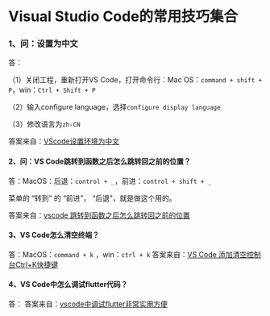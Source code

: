 # Visual Studio Code的常用技巧集合

### 1、问：设置为中文

答：

（1）关闭工程，重新打开VS Code，打开命令行：Mac OS：`command + shift + P`，win：`Ctrl + Shift + P`

（2）输入configure language，选择`configure display language`

（3）修改语言为`zh-CN`

答案来自：[VScode设置环境为中文](https://blog.csdn.net/menglongfc/article/details/88639346)

#### 2、问：VS Code跳转到函数之后怎么跳转回之前的位置？

答：MacOS：后退：`control + _`，前进：`control + shift + _`

菜单的 “转到” 的 “前进”， “后退”，就是做这个用的。

答案来自：[vscode 跳转到函数之后怎么跳转回之前的位置](https://www.v2ex.com/amp/t/385490)

#### 3、VS Code怎么清空终端？
答：MacOS：`command + k` ，win：`ctrl + k`
答案来自：[VS Code 添加清空控制台Ctrl+K快捷键](https://blog.csdn.net/u011199063/article/details/90902925)

#### 4、VS Code中怎么调试flutter代码？
答：
答案来自：[vscode中调试flutter非常实用方便](https://segmentfault.com/a/1190000020416153?utm_source=tag-newest)